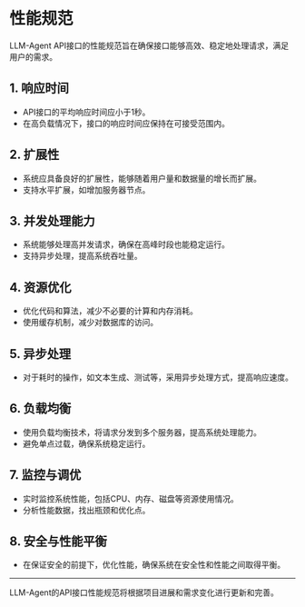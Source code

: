# 性能规范

LLM-Agent API接口的性能规范旨在确保接口能够高效、稳定地处理请求，满足用户的需求。

## 1. 响应时间

- API接口的平均响应时间应小于1秒。
- 在高负载情况下，接口的响应时间应保持在可接受范围内。

## 2. 扩展性

- 系统应具备良好的扩展性，能够随着用户量和数据量的增长而扩展。
- 支持水平扩展，如增加服务器节点。

## 3. 并发处理能力

- 系统能够处理高并发请求，确保在高峰时段也能稳定运行。
- 支持异步处理，提高系统吞吐量。

## 4. 资源优化

- 优化代码和算法，减少不必要的计算和内存消耗。
- 使用缓存机制，减少对数据库的访问。

## 5. 异步处理

- 对于耗时的操作，如文本生成、测试等，采用异步处理方式，提高响应速度。

## 6. 负载均衡

- 使用负载均衡技术，将请求分发到多个服务器，提高系统处理能力。
- 避免单点过载，确保系统稳定运行。

## 7. 监控与调优

- 实时监控系统性能，包括CPU、内存、磁盘等资源使用情况。
- 分析性能数据，找出瓶颈和优化点。

## 8. 安全与性能平衡

- 在保证安全的前提下，优化性能，确保系统在安全性和性能之间取得平衡。

---

LLM-Agent的API接口性能规范将根据项目进展和需求变化进行更新和完善。